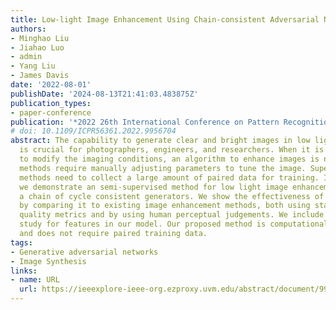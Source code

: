 ```yaml
---
title: Low-light Image Enhancement Using Chain-consistent Adversarial Networks
authors:
- Minghao Liu
- Jiahao Luo
- admin
- Yang Liu
- James Davis
date: '2022-08-01'
publishDate: '2024-08-13T21:41:03.483875Z'
publication_types:
- paper-conference
publication: '*2022 26th International Conference on Pattern Recognition (ICPR)*'
# doi: 10.1109/ICPR56361.2022.9956704
abstract: The capability to generate clear and bright images in low light situations
  is crucial for photographers, engineers, and researchers. When it is not possible
  to modify the imaging conditions, an algorithm to enhance images is needed. Traditional
  methods require manually adjusting parameters to tune the image. Supervised learning
  methods need to collect a large amount of paired data for training. In this paper,
  we demonstrate an semi-supervised method for low light image enhancement, using
  a chain of cycle consistent generators. We show the effectiveness of our method
  by comparing it to existing image enhancement methods, both using standard image
  quality metrics and by using human perceptual judgements. We include an ablation
  study for features in our model. Our proposed method is computationally efficient
  and does not require paired training data.
tags:
- Generative adversarial networks
- Image Synthesis
links:
- name: URL
  url: https://ieeexplore-ieee-org.ezproxy.uvm.edu/abstract/document/9956704
---
```

